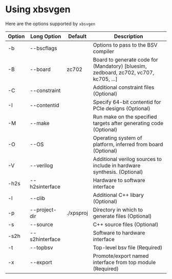 # Using xbsvgen

Here are the options supported by `xbsvgen`

| Option | Long Option | Default | Description |
---------|-------------|---------|-------------------------------------|
| -b     | --bscflags  |         | Options to pass to the BSV compiler |
| -B     | --board     | zc702   | Board to generate code for (Mandatory) [bluesim, zedboard, zc702, vc707, kc705, ...]|
| -C     | --constraint|         | Additional constraint files (Optional) |
| -I     | --contentid |         | Specify 64-bit contentid for PCIe designs (Optional) |
| -M     | --make      |         | Run make on the specified targets after generating code (Optional) |
| -O     | --OS        |         | Operating system of platform, inferred from board (Optional) |
| -V     | --verilog   |         | Additional verilog sources to include in hardware synthesis. (Optional) |
| -h2s   | --h2sinterface |      | Hardware to software interface |
| -l     | --clib      |         | Additional C++ libary (Optional) |
| -p     | --project-dir | ./xpsproj | Directory in which to generate files (Optional) |
| -s     | --source    |         | C++ source files (Optional) |
| -s2h   |--s2hinterface |       | Software to hardware interface |
| -t     | --topbsv    |         | Top-level bsv file (Required) |
| -x     | --export    |         | Promote/export named interface from top module (Required) |

